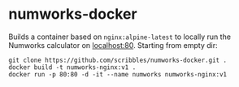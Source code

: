 # numworks-docker

Builds a container based on ```nginx:alpine-latest``` to locally run the Numworks calculator on [localhost:80](http://localhost). Starting from empty dir:

```
git clone https://github.com/scribbles/numworks-docker.git .
docker build -t numworks-nginx:v1 .
docker run -p 80:80 -d -it --name numworks numworks-nginx:v1
```
